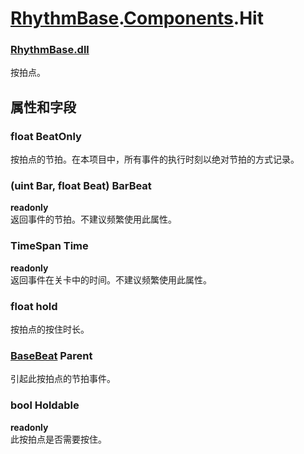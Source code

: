 # [RhythmBase](../../RadiationTherapy.md).[Components](../namespace/Components.md).Hit  


### [RhythmBase.dll](../assembly/RhythmBase.md)  
按拍点。  
  
## 属性和字段  
  


### float BeatOnly  
按拍点的节拍。在本项目中，所有事件的执行时刻以绝对节拍的方式记录。  


### (uint Bar, float Beat) BarBeat  

**readonly**  
返回事件的节拍。不建议频繁使用此属性。  




### TimeSpan Time  


**readonly**  
返回事件在关卡中的时间。不建议频繁使用此属性。  


### float hold  
按拍点的按住时长。  


### [BaseBeat](../class/BaseBeat.md) Parent  
引起此按拍点的节拍事件。  


### bool Holdable  

**readonly**  
此按拍点是否需要按住。